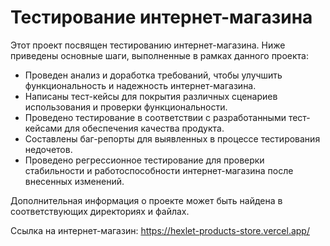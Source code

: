 # Тестирование интернет-магазина

Этот проект посвящен тестированию интернет-магазина. Ниже приведены основные шаги, выполненные в рамках данного проекта:

- Проведен анализ и доработка требований, чтобы улучшить функциональность и надежность интернет-магазина.
- Написаны тест-кейсы для покрытия различных сценариев использования и проверки функциональности.
- Проведено тестирование в соответствии с разработанными тест-кейсами для обеспечения качества продукта.
- Составлены баг-репорты для выявленных в процессе тестирования недочетов.
- Проведено регрессионное тестирование для проверки стабильности и работоспособности интернет-магазина после внесенных изменений.

Дополнительная информация о проекте может быть найдена в соответствующих директориях и файлах.

Ссылка на интернет-магазин: https://hexlet-products-store.vercel.app/
